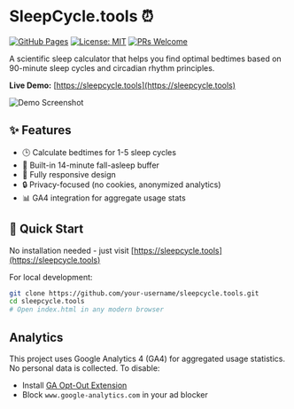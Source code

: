 # SleepCycle.tools ⏰

[![GitHub Pages](https://img.shields.io/badge/Deployed_on-GitHub%20Pages-blue?logo=github)](https://sleepcycle.tools)
[![License: MIT](https://img.shields.io/badge/License-MIT-green.svg)](https://opensource.org/licenses/MIT)
[![PRs Welcome](https://img.shields.io/badge/PRs-welcome-brightgreen.svg)](https://github.com/ylohnitram/sleepcycle.tools/pulls)

A scientific sleep calculator that helps you find optimal bedtimes based on 90-minute sleep cycles and circadian rhythm principles.

**Live Demo:** [https://sleepcycle.tools](https://sleepcycle.tools)

![Demo Screenshot](https://sleepcycle.tools/og-image.jpg)

## ✨ Features

- 🕒 Calculate bedtimes for 1-5 sleep cycles
- 🌙 Built-in 14-minute fall-asleep buffer
- 📱 Fully responsive design
- 🔒 Privacy-focused (no cookies, anonymized analytics)
- 📊 GA4 integration for aggregate usage stats

## 🚀 Quick Start

No installation needed - just visit [https://sleepcycle.tools](https://sleepcycle.tools)

For local development:
```bash
git clone https://github.com/your-username/sleepcycle.tools.git
cd sleepcycle.tools
# Open index.html in any modern browser
```

## Analytics  
This project uses Google Analytics 4 (GA4) for aggregated usage statistics. No personal data is collected. To disable:  
- Install [GA Opt-Out Extension](https://tools.google.com/dlpage/gaoptout)  
- Block `www.google-analytics.com` in your ad blocker  
